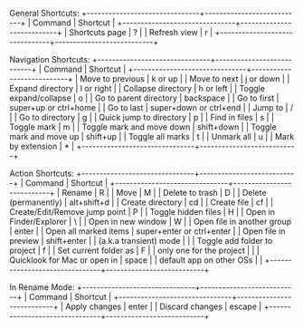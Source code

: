 General Shortcuts:
+-------------------------------+---------------------------+
|            Command            |          Shortcut         |
+-------------------------------+---------------------------+
| Shortcuts page                | ?                         |
| Refresh view                  | r                         |
+-------------------------------+---------------------------+

Navigation Shortcuts:
+-------------------------------+---------------------------+
|            Command            |          Shortcut         |
+-------------------------------+---------------------------+
| Move to previous              | k or up                   |
| Move to next                  | j or down                 |
| Expand directory              | l or right                |
| Collapse directory            | h or left                 |
| Toggle expand/collapse        | o                         |
| Go to parent directory        | backspace                 |
| Go to first                   | super+up or ctrl+home     |
| Go to last                    | super+down or ctrl+end    |
| Jump to                       | /                         |
| Go to directory               | g                         |
| Quick jump to directory       | p                         |
| Find in files                 | s                         |
| Toggle mark                   | m                         |
| Toggle mark and move down     | shift+down                |
| Toggle mark and move up       | shift+up                  |
| Toggle all marks              | t                         |
| Unmark all                    | u                         |
| Mark by extension             | *                         |
+-------------------------------+---------------------------+

Action Shortcuts:
+-------------------------------+---------------------------+
|            Command            |          Shortcut         |
+-------------------------------+---------------------------+
| Rename                        | R                         |
| Move                          | M                         |
| Delete to trash               | D                         |
| Delete (permanently)          | alt+shift+d               |
| Create directory              | cd                        |
| Create file                   | cf                        |
| Create/Edit/Remove jump point | P                         |
| Toggle hidden files           | H                         |
| Open in Finder/Explorer       | \                         |
| Open in new window            | W                         |
| Open file in another group    | enter                     |
| Open all marked items         | super+enter or ctrl+enter |
| Open file in preview          | shift+enter               |
| (a.k.a transient) mode        |                           |
| Toggle add folder to project  | f                         |
| Set current folder as         | F                         |
| only one for the project      |                           |
| Quicklook for Mac or open in  | space                     |
| default app on other OSs      |                           |
+-------------------------------+---------------------------+

In Rename Mode:
+-------------------------------+---------------------------+
|            Command            |          Shortcut         |
+-------------------------------+---------------------------+
| Apply changes                 | enter                     |
| Discard changes               | escape                    |
+-------------------------------+---------------------------+
